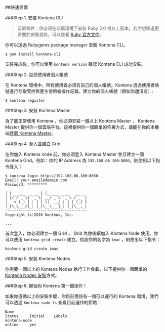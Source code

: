 ##快速建置

###Step 1. 安裝 Kontena CLI
> 前置條件：你必須在部屬環境下安裝 Ruby 2.0 或以上版本，若你想知道更多關於安裝資訊，可以查看 [Ruby 官方文件](https://www.ruby-lang.org/en/documentation/installation/)。

你可以透過 Rubygems package manager 安裝 Kontena CLI。

```
$ gem install kontena-cli
```

安裝完成後，你可以使用 `kontena version` 確認 Kontena CLI 成功安裝。

###Step 2. 註冊使用者個人帳號

在 Kontena 環境中，所有使用者必須有自己的個人帳號。Kontena 透過使用者帳號進行存取管控與產生使用者操作記錄。建立你的個人帳號（假如你還沒有）：

```
$ kontena register
```

###Step 3. 安裝 Kontena Master

為了能正常使用 Kontena ，你必須安裝一個以上 Kontena Master ， Kontena Master 提供你一個雲端平台。這裡提供你一個簡單的佈署方式，讓能在你的本機端[建置 Kontena Master](../master/README.md)。

###Step 4. 登入並建立 Grid

在你加入 Kontena node 前，你必須登入 Kontena Master 並且建立一個 Kontena Grid。例如：你的 IP Address 為 `192.168.66.100:8080`，則使用以下指令登入：

```
$ kontena login http://192.168.66.100:8080
Email: your.email@domain.com
Password: *********
 _               _
| | _ ___  _ __ | |_ ___ _ __   __ _
| |/ / _ \| '_ \| __/ _ \ '_ \ / _` |
|   < (_) | | | | ||  __/ | | | (_| |
|_|\_\___/|_| |_|\__\___|_| |_|\__,_|
-------------------------------------
Copyright (c)2016 Kontena, Inc.

...
```

首次登入，你必須建立一個 Grid ， Grid 為你後續加入 Kontena Node 使用。你可以使用 `kontena grid create` 建立。假設你的名字為 `imac` ，則使用以下指令：

```
kontena grid create imac
```

###Step 5. 安裝 Kontena Nodes

你需要一個以上的 Kontena Nodes 執行工作負載，以下提供你一個簡單的 [Kontena Nodes 安裝](../nodes/README.md)方式。

###Step 6. 開始你 Kontena 第一個操作！

如果你遵循以上的安裝步驟，你目前應該有一個可以運行的 Kontena 環境，我們可以透過 `Kontena node ls` 查看目前運作的節點：

```
Name                                                                   Status     Initial    Labels
kontena-node                                                           online     yes
```

